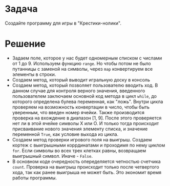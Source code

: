 # Задача
Создайте программу для игры в "Крестики-нолики".

# Решение
+ Задаем поле, которое у нас будет одномерным списком с числами от 1 до 9. Используем функцию `range`. Но чтобы потом не было путанницы с заменой на символы, через `map` конвертируем все элементы в строки.
+ Создаем метод, который выводит игральную доску в консоль
+ Создаем метод, который позволяет пользователю вводить ход. В данном случае для контроля верного значения, введенного пользователем заключаем основной код метода в цикл `while`, до которого определена булева переменная, как "ложь". Внутри цикла проверяем на возможность конвертации в число, чтобы быть уверенным, что введен номер ячейки. Также производится проверка на вхождение в диапазон [1, 9]. После этого проверяется нет ли в этой ячейке символы Х или О. И только тогда происходит присваивание нового значения элементу списка, и значение переменной `True`, как условие выхода из цикла.
+ Создаем метод проверки игрового поля на выигрыш.  Создаем кортеж с выигрышными коррдинатами и проходимя по нему циклом `for`. Если символы во всех трех клетках равны, возвращаем выигрышный символ. Иначе - `False`.
+ В основном коде очередность опеределяется четностью счетчика `count`. Проверка на выигрыш происходит только после четвертого хода, так как ранее выигрыша не может быть. Это экономит время работы программы.